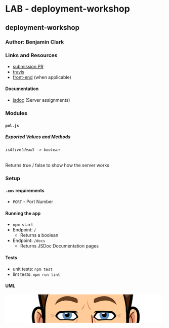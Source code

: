 
# LAB - deployment-workshop

## deployment-workshop

### Author: Benjamin Clark

### Links and Resources
* [submission PR](https://github.com/benjamin-401-advanced-javascript/deployment-workshop/pull/1)
* [travis](https://travis-ci.com/benjamin-401-advanced-javascript/deployment-workshop)
* [front-end](https://cf-401-deployment-workshop.herokuapp.com/) (when applicable)

#### Documentation
* [jsdoc](https://cf-401-deployment-workshop.herokuapp.com/docs/) (Server assignments)

### Modules
#### `pol.js`
##### Exported Values and Methods

###### `isAlive(dead) -> boolean`
Returns true / false to show how the server works


### Setup
#### `.env` requirements
* `PORT` - Port Number

#### Running the app
* `npm start`
* Endpoint: `/`
  * Returns a boolean
* Endpoint: `/docs`
  * Returns JSDoc Documentation pages
  
#### Tests
* unit tests: `npm test`
* lint tests: `npm run lint`

#### UML
![UML Diagram TEST](bitmoji.png)